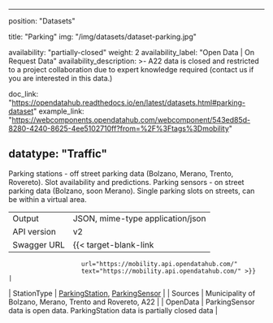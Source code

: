 <!--
SPDX-FileCopyrightText: NOI Techpark <digital@noi.bz.it>

SPDX-License-Identifier: CC0-1.0
-->

---
position: "Datasets"

title: "Parking"
img: "/img/datasets/dataset-parking.jpg"

availability: "partially-closed"
weight: 2
availability_label: "Open Data | On Request Data"
availability_description: >-
    A22 data is closed and restricted to a project collaboration due to expert knowledge required
    (<a class="dataset-mailto">contact&nbsp;us</a>
    if you are interested in this data.)


doc_link: "https://opendatahub.readthedocs.io/en/latest/datasets.html#parking-dataset"
example_link: "https://webcomponents.opendatahub.com/webcomponent/543ed85d-8280-4240-8625-4ee5102710ff?from=%2F%3Ftags%3Dmobility"

datatype: "Traffic"
---

Parking stations - off street parking data (Bolzano, Merano, Trento, Rovereto). Slot availability and predictions. Parking sensors - on street parking data (Bolzano, soon Merano). Single parking slots on streets, can be within a virtual area.

|             |                                                                                                                                                                |
| :---------- | -------------------------------------------------------------------------------------------------------------------------------------------------------------- |
| Output      | JSON, mime-type application/json                                                                                                                               |
| API version | v2                                                                                                                                                             |
| Swagger URL | {{< target-blank-link
                        url="https://mobility.api.opendatahub.com/"
                        text="https://mobility.api.opendatahub.com/" >}}                                                                                                                        |
| StationType | [ParkingStation](https://mobility.api.opendatahub.com/v2/flat/ParkingStation), [ParkingSensor](https://mobility.api.opendatahub.com/v2/flat/ParkingSensor) |
| Sources     | Municipality of Bolzano, Merano, Trento and Rovereto, A22                                                                                                      |
| OpenData    | ParkingSensor data is open data. ParkingStation data is partially closed data                                                                                |
